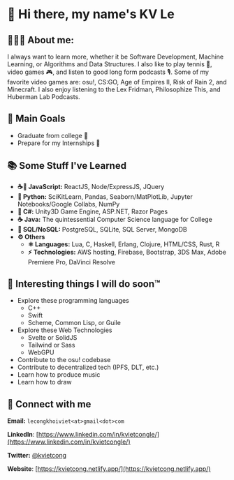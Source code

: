 # 👋 Hi there, my name's KV Le

## 👨🏻‍💻 About me:
I always want to learn more, whether it be Software Development, Machine Learning,
or Algorithms and Data Structures. I also like to play tennis 🎾, video games 🎮, and
listen to good long form podcasts 🎙. Some of my favorite video games are: osu!, CS:GO,
Age of Empires II, Risk of Rain 2, and Minecraft. I also enjoy listening to the Lex
Fridman, Philosophize This, and Huberman Lab Podcasts.

## 🥇 Main Goals
- Graduate from college 🏫
- Prepare for my Internships 💼

## 📚 Some Stuff I've Learned
- **☕📜 JavaScript:** ReactJS, Node/ExpressJS, JQuery
- **🐍 Python:** SciKitLearn, Pandas, Seaborn/MatPlotLib, 
  Jupyter Notebooks/Google Collabs, NumPy
- **🎼 C#:** Unity3D Game Engine, ASP.NET, Razor Pages
- **☕ Java:** The quintessential Computer Science language for College
- **💾 SQL/NoSQL:** PostgreSQL, SQLite, SQL Server, MongoDB
- **⚙ Others**
  - **⚛ Languages:** Lua, C, Haskell, Erlang, Clojure, HTML/CSS, Rust, R
  - **⚡ Technologies:** AWS hosting, Firebase, Bootstrap, 3DS Max,
Adobe Premiere Pro, DaVinci Resolve

## 📅 Interesting things I will do soon:tm:
- Explore these programming languages
  - C++
  - Swift
  - Scheme, Common Lisp, or Guile
- Explore these Web Technologies
  - Svelte or SolidJS
  - Tailwind or Sass
  - WebGPU
- Contribute to the osu! codebase
- Contribute to decentralized tech (IPFS, DLT, etc.)
- Learn how to produce music
- Learn how to draw

## 🔌 Connect with me
**Email:** `lecongkhoiviet<at>gmail<dot>com`

**LinkedIn**:
[https://www.linkedin.com/in/kvietcongle/](https://www.linkedin.com/in/kvietcongle/)

**Twitter:** [@kvietcong](https://twitter.com/kvietcong)

**Website**: [https://kvietcong.netlify.app/](https://kvietcong.netlify.app/)
